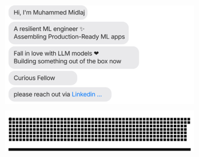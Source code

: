 [![](https://github.com/midlaj-muhammed/midlaj-muhammed/blob/main/chat.svg)](https://www.linkedin.com/in//) 



[![](https://github.com/izam-mohammed/izam-mohammed/blob/main/github-contribution-grid-snake.svg)](https://www.linkedin.com/in//)
